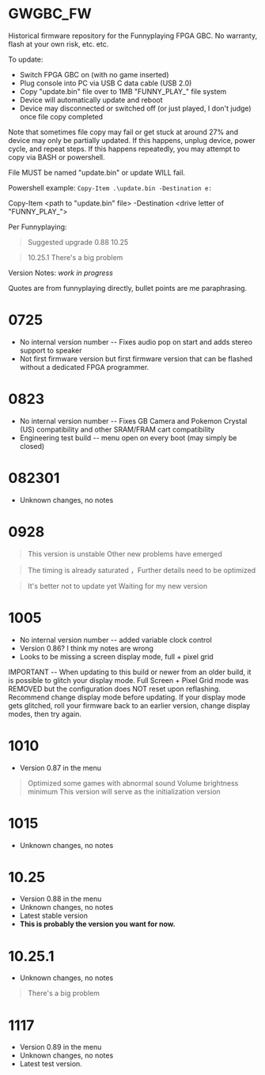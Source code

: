 # GWGBC_FW
Historical firmware repository for the Funnyplaying FPGA GBC. No warranty, flash at your own risk, etc. etc. 

To update: 
* Switch FPGA GBC on (with no game inserted)
* Plug console into PC via USB C data cable (USB 2.0)
* Copy "update.bin" file over to 1MB "FUNNY_PLAY_" file system
* Device will automatically update and reboot
* Device may disconnected or switched off (or just played, I don't judge) once file copy completed


Note that sometimes file copy may fail or get stuck at around 27% and device may only be partially updated. If this happens, unplug device, power cycle, and repeat steps. If this happens repeatedly, you may attempt to copy via BASH or powershell.

  File MUST be named "update.bin" or update WILL fail. 

  Powershell example: `Copy-Item .\update.bin -Destination e:`
  
  Copy-Item <path to "update.bin" file> -Destination <drive letter of "FUNNY_PLAY_">

Per Funnyplaying:
  > Suggested upgrade  0.88  10.25

  > 10.25.1 There's a big problem

Version Notes: *work in progress*

Quotes are from funnyplaying directly, bullet points are me paraphrasing. 

# 0725
* No internal version number -- Fixes audio pop on start and adds stereo support to speaker
* Not first firmware version but first firmware version that can be flashed without a dedicated FPGA programmer. 

# 0823
* No internal version number -- Fixes GB Camera and Pokemon Crystal (US) compatibility and other SRAM/FRAM cart compatibility
* Engineering test build -- menu open on every boot (may simply be closed)

# 082301
* Unknown changes, no notes

# 0928
> This version is unstable Other new problems have emerged

> The timing is already saturated  ，Further details need to be optimized

> It's better not to update yet  Waiting for my new version

# 1005
* No internal version number -- added variable clock control
* Version 0.86? I think my notes are wrong
* Looks to be missing a screen display mode, full + pixel grid

IMPORTANT -- When updating to this build or newer from an older build, it is possible to glitch your display mode. Full Screen + Pixel Grid mode was REMOVED but the configuration does NOT reset upon reflashing. Recommend change display mode before updating. If your display mode gets glitched, roll your firmware back to an earlier version, change display modes, then try again. 

# 1010
* Version 0.87 in the menu
> Optimized some games with abnormal sound
> Volume brightness minimum
> This version will serve as the initialization version


# 1015
* Unknown changes, no notes

# 10.25
* Version 0.88 in the menu
* Unknown changes, no notes
* Latest stable version
* **This is probably the version you want for now.** 

# 10.25.1
* Unknown changes, no notes
> There's a big problem

# 1117
* Version 0.89 in the menu
* Unknown changes, no notes
* Latest test version. 

